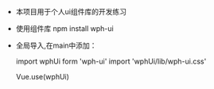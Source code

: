 
- 本项目用于个人ui组件库的开发练习


- 使用组件库
    npm install wph-ui

- 全局导入,在main中添加：

    import wphUi form 'wph-ui'
    import 'wphUi/lib/wph-ui.css'

    Vue.use(wphUi)